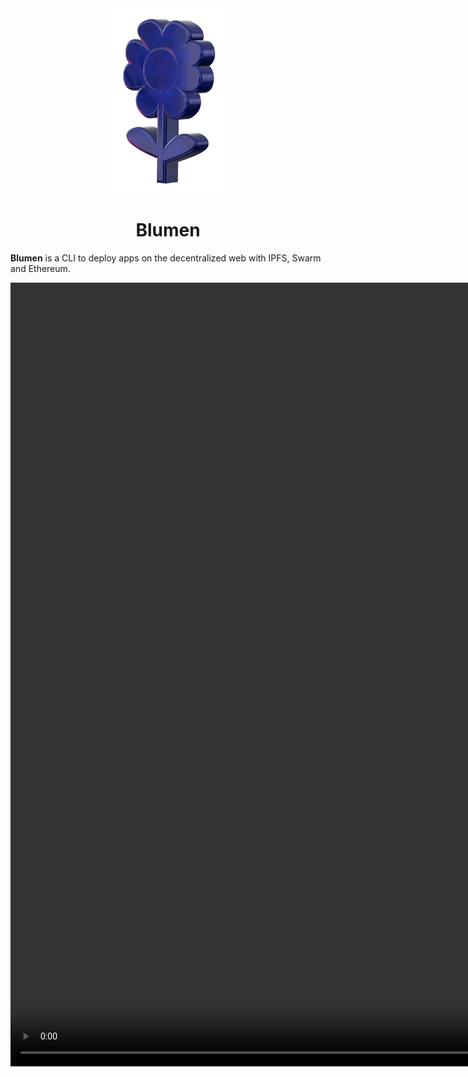<div align="center">
  <img src="/logo.png" width="200" />
  <h1>Blumen</h1>
</div>

**Blumen** is a CLI to deploy apps on the decentralized web with IPFS, Swarm and
Ethereum.

<video src="/blumen.webm" height="1254" width="960" controls />

> Blumen is in an alpha stage and has been neither audited nor tested yet. Use
> with caution!

## Features

- **Multi-Provider Deployment**: Deploy your web app simultaneously on multiple
  IPFS and Swarm providers, including [Storacha](https://storacha.network),
  [Filebase](https://filebase.com) and many others.
- **Multiple Storage Protocols**: Blumen supports both IPFS and Swarm
  first-class.
- **ENS and DNSLink Integration**: Seamlessly integrate with
  [ENS](https://ens.domains) and [DNSLink](https://dnslink.dev) to update your
  decentralized website.
- **Safe Integration**: Add an extra layer of security and decentralization with
  a [Safe](https://safe.global) multi-sig.
- **Tiny size**: 855.3KB source code single file, easy to audit.
